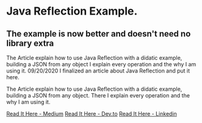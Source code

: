 # Java Reflection Example.
## The example is now better and doesn't need no library extra

The Article explain how to use Java Reflection with a didatic example, building a JSON from any object
I explain every operation and the why I am using it.
09/20/2020 I finalized an article about Java Reflection and put it here.

The Article explain how to use Java Reflection with a didatic example, building a JSON from any object. There I explain every operation and the why I am using it.


[Read It Here - Medium](https://medium.com/@eddiestudyifs/what-is-java-reflection-and-how-to-use-ed3cf0f4bc17)
[Read It Here - Dev.to](https://dev.to/eddiescj/what-is-java-reflection-and-how-to-use-9je)
[Read It Here - Linkedin](https://www.linkedin.com/pulse/what-java-reflection-how-use-edcleidson-de-souza-cardoso-j%C3%BAnior-1f/?published=t)
